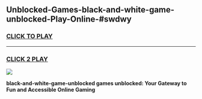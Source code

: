 
## Unblocked-Games-black-and-white-game-unblocked-Play-Online-#swdwy
<h3>
<a href="https://premium.freeplayer.one?title=black-and-white-game-unblocked&ref=27F">CLICK TO PLAY</a></h3>
<hr>

<h3>
<a href="https://premium.freeplayer.one?title=black-and-white-game-unblocked&ref=27F">CLICK 2 PLAY</a>
  
</h3>

<a href="https://premium.freeplayer.one?title=black-and-white-game-unblocked&ref=27F"><img src="https://clearcache.store/games.png"></a>


**black-and-white-game-unblocked games unblocked: Your Gateway to Fun and Accessible Online Gaming**
